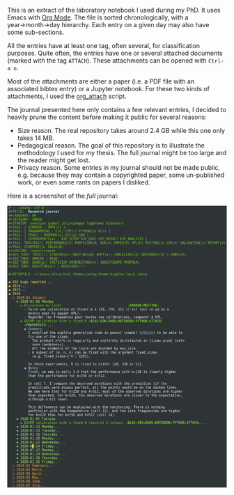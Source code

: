 This is an extract of the laboratory notebook I used during my PhD. It uses Emacs with [Org
Mode](https://orgmode.org/fr/index.html). The file is sorted chronologically, with a year→month→day hierarchy. Each
entry on a given day may also have some sub-sections.

All the entries have at least one tag, often several, for classification purposes. Quite often, the entries have one or
several attached documents (marked with the tag `ATTACH`).  These attachments can be opened with `Ctrl-a o`.

Most of the attachments are either a paper (i.e. a PDF file with an associated bibtex entry) or a Jupyter notebook. For
these two kinds of attachments, I used the [org_attach](https://github.com/Ezibenroc/org_attach) script.

The journal presented here only contains a few relevant entries, I decided to heavily prune the content before making it
public for several reasons:

- Size reason. The real repository takes around 2.4 GB while this one only takes 14 MB.
- Pedagogical reason. The goal of this repository is to illustrate the methodology I used for my thesis. The full
  journal might be too large and the reader might get lost.
- Privacy reason. Some entries in my journal should not be made public, e.g. because they may contain a copyrighted
  paper, some un-published work, or even some rants on papers I disliked.


Here is a screenshot of the *full* journal:

![Screenshot of my journal](journal_screenshot.png "Screenshot of my journal")
